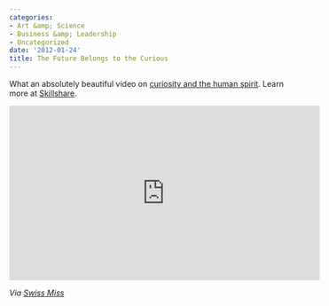 ```yaml
---
categories:
- Art &amp; Science
- Business &amp; Leadership
- Uncategorized
date: '2012-01-24'
title: The Future Belongs to the Curious
---
```


What an absolutely beautiful video on <a href="http://vimeo.com/34853044">curiosity and the human spirit</a>. Learn more at <a href="http://www.skillshare.com/about/manifesto">Skillshare</a>.

<iframe class="alignc" src="https://player.vimeo.com/video/34853044?byline=0&amp;portrait=0&amp;color=f36c21" width="560" height="315" frameborder="0" webkitAllowFullScreen mozallowfullscreen allowFullScreen></iframe>

<em>Via <a href="http://www.swiss-miss.com/2012/01/the-future-belongs-to-the-curious.html">Swiss Miss</a></em>